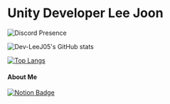 
# Unity Developer   **Lee Joon** 

![Discord Presence](https://lanyard.cnrad.dev/api/v1/users/374075676061335553?theme=dark&bg=transparent&hideDiscrim=true&hideStatus=true&borderRadius=5px)

![Dev-LeeJ05's GitHub stats](https://github-readme-stats.vercel.app/api?username=Dev-LeeJ05&show_icons=true&count_private=true&include_all_commits=true&hide_rank=true&theme=dracula)

[![Top Langs](https://github-readme-stats.vercel.app/api/top-langs/?username=Dev-LeeJ05&langs_count=5&layout=compact)](https://github.com/Dev-LeeJ05/github-readme-stats)

#### About Me  

[![Notion Badge](https://img.shields.io/badge/Notion-MyPage-black?style=plastic&logo=notion&logoColor=white)](Https://bit.ly/LeeJoon)
